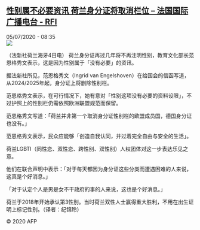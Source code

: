 <!--1593935696000-->
[性别属不必要资讯 荷兰身分证将取消栏位 – 法国国际广播电台 - RFI](http://www.rfi.fr//cn/contenu/20200705-%E6%80%A7%E5%88%AB%E5%B1%9E%E4%B8%8D%E5%BF%85%E8%A6%81%E8%B5%84%E8%AE%AF-%E8%8D%B7%E5%85%B0%E8%BA%AB%E5%88%86%E8%AF%81%E5%B0%86%E5%8F%96%E6%B6%88%E6%A0%8F%E4%BD%8D)
------

<div>05/07/2020 - 08:35</div><img src="https://s.rfi.fr/media/display/6946a158-be92-11ea-895a-005056bff430/w:310/p:16x9/int0006b.200705143501.jpg"><div class="t-content__body u-clearfix"><div class="m-interstitial"></div><p>（法新社荷兰海牙4日电）    荷兰身分证再过几年将不再注明性别，教育文化部长范恩格秀文表示，这是因为性别属于「没有必要」的资讯。</p><p>    据法新社所见，范恩格秀文（Ingrid van Engelshoven）在给国会的信函写道，从2024/2025年起，身分证上将删除性别栏。</p><p>    范恩格秀文表示，在可行情况下，她有意对「性别这项没有必要的资料设限」，不过护照上的性别栏仍需依照欧洲联盟规范而保留。</p><p>    范恩格秀文写道：「荷兰并非第一个取消身分证性别栏的欧盟成员国，德国身分证也没有。」</p><p>    范恩格秀文表示，民众应能够「创造自我认同，并过着完全自由与安全的生活」。</p><p>    荷兰LGBTI（同性恋、双性恋、跨性别、双性别）人权团体对这一步表达乐见之意。</p><p>    他们在联合声明中表示：「对于每天都因为身分证这些分类而遭遇困难的人来说，这真是个好消息。」</p><p>    「对于认定个人是男是女不干政府的事的人来说，这也是个好消息。」</p><p>    荷兰于2018年开始承认第3性别。当时荷兰双性人士赢得重大胜利，不用在出生证明上标记性别。（译者：纪锦玲）</p><p class="t-copyright">© 2020 AFP</p>        </div>
